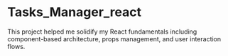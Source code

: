 # Tasks_Manager_react
This project helped me solidify my React fundamentals including component-based architecture, props management, and user interaction flows.
